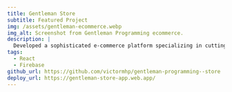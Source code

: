 ```yaml
---
title: Gentleman Store
subtitle: Featured Project
img: /assets/gentleman-ecommerce.webp
img_alt: Screenshot from Gentleman Programming ecommerce.
description: |
  Developed a sophisticated e-commerce platform specializing in cutting-edge tech products.
tags:
  - React
  - Firebase
github_url: https://github.com/victormhp/gentleman-programming--store
deploy_url: https://gentleman-store-app.web.app/
---
```

